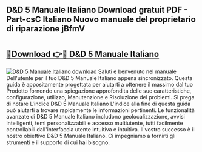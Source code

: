 ## D&D 5 Manuale Italiano Download gratuit PDF - Part-csC Italiano Nuovo manuale del proprietario di riparazione jBfmV

# <h2><a href="http://dfb54w.blite.top/?on=D%26D+5+Manuale+Italiano">🔗Download 👉🔴 D&D 5 Manuale Italiano</a></h2>

[![D&D 5 Manuale Italiano download](https://i.imgur.com/lujVjoI.png)](http://dfb54w.blite.top/?on=D%26D+5+Manuale+Italiano)
Saluti e benvenuto nel manuale Dell'utente per il tuo D&D 5 Manuale Italiano appena sincronizzato. Questa guida è appositamente progettata per aiutarti a ottenere il massimo dal tuo Prodotto fornendo una spiegazione approfondita delle sue caratteristiche, configurazione, utilizzo, Manutenzione e Risoluzione dei problemi. Si prega di notare L'indice D&D 5 Manuale Italiano L'indice alla fine di questa guida può aiutarti a trovare rapidamente le informazioni pertinenti. Le funzionalità avanzate di D&D 5 Manuale Italiano includono geolocalizzazione, avvisi intelligenti, temi personalizzabili e accesso multiutente, tutti facilmente controllabili dall'interfaccia utente intuitiva e intuitiva. Il vostro successo è il nostro obiettivo D&D 5 Manuale Italiano. Ci impegniamo a fornirti gli strumenti e il supporto di cui hai bisogno.
